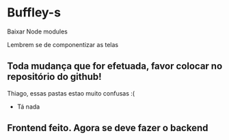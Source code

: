 # Buffley-s

Baixar Node modules

Lembrem se de componentizar as telas

## Toda mudança que for efetuada, favor colocar no repositório do github!

Thiago, essas pastas estao muito confusas :(

- Tá nada

## Frontend feito. Agora se deve fazer o backend
